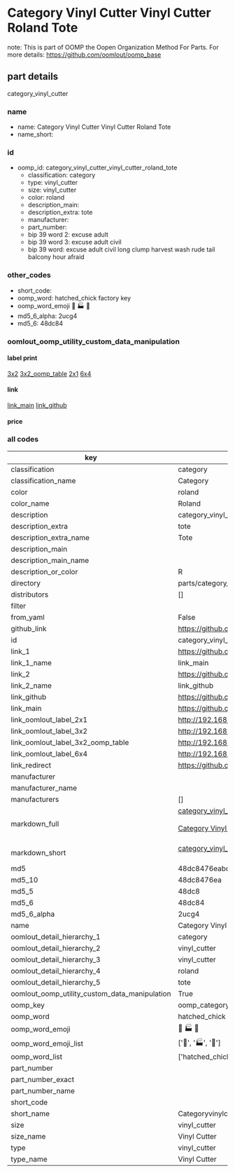 # Category Vinyl Cutter Vinyl Cutter Roland Tote  

note: This is part of OOMP the Oopen Organization Method For Parts. For more details: https://github.com/oomlout/oomp_base

##  part details
  



category_vinyl_cutter



### name
* name: Category Vinyl Cutter Vinyl Cutter Roland Tote
* name_short: 
### id
* oomp_id: category_vinyl_cutter_vinyl_cutter_roland_tote
  * classification: category
  * type: vinyl_cutter
  * size: vinyl_cutter
  * color: roland
  * description_main: 
  * description_extra: tote
  * manufacturer: 
  * part_number: 
  * bip 39 word 2: excuse adult
  * bip 39 word 3: excuse adult civil
  * bip 39 word: excuse adult civil long clump harvest wash rude tail balcony hour afraid

### other_codes
* short_code: 
* oomp_word: hatched_chick factory key
* oomp_word_emoji :hatched_chick: :factory: :key:
* md5_6_alpha: 2ucg4
* md5_6: 48dc84






### oomlout_oomp_utility_custom_data_manipulation
#### label print
[3x2](http://192.168.1.245:1112/?label=oomp%202ucg4)
[3x2_oomp_table](http://192.168.1.108:1112/?label=oomp%202ucg4)
[2x1](http://192.168.1.242:1112/?label=oomp%202ucg4)
[6x4](http://192.168.1.55:1112/?label=oomp%202ucg4)    

#### link

[link_main](https://github.com/oomlout/oomlout_oomp_version_1_messy/tree/main/parts/category_vinyl_cutter_vinyl_cutter_roland_tote) [link_github](https://github.com/oomlout/oomlout_oomp_version_1_messy/tree/main/parts/category_vinyl_cutter_vinyl_cutter_roland_tote)                             

#### price







### all codes 
| key | value |  
| --- | --- |  
| classification | category |  
| classification_name | Category |  
| color | roland |  
| color_name | Roland |  
| description | category_vinyl_cutter |  
| description_extra | tote |  
| description_extra_name | Tote |  
| description_main |  |  
| description_main_name |  |  
| description_or_color | R  |  
| directory | parts/category_vinyl_cutter_vinyl_cutter_roland_tote |  
| distributors | [] |  
| filter |  |  
| from_yaml | False |  
| github_link | https://github.com/oomlout/oomlout_oomp_part_src/tree/main/parts/category_vinyl_cutter_vinyl_cutter_roland_tote |  
| id | category_vinyl_cutter_vinyl_cutter_roland_tote |  
| link_1 | https://github.com/oomlout/oomlout_oomp_version_1_messy/tree/main/parts/category_vinyl_cutter_vinyl_cutter_roland_tote |  
| link_1_name | link_main |  
| link_2 | https://github.com/oomlout/oomlout_oomp_version_1_messy/tree/main/parts/category_vinyl_cutter_vinyl_cutter_roland_tote |  
| link_2_name | link_github |  
| link_github | https://github.com/oomlout/oomlout_oomp_version_1_messy/tree/main/parts/category_vinyl_cutter_vinyl_cutter_roland_tote |  
| link_main | https://github.com/oomlout/oomlout_oomp_version_1_messy/tree/main/parts/category_vinyl_cutter_vinyl_cutter_roland_tote |  
| link_oomlout_label_2x1 | http://192.168.1.242:1112/?label=oomp%202ucg4 |  
| link_oomlout_label_3x2 | http://192.168.1.245:1112/?label=oomp%202ucg4 |  
| link_oomlout_label_3x2_oomp_table | http://192.168.1.108:1112/?label=oomp%202ucg4 |  
| link_oomlout_label_6x4 | http://192.168.1.55:1112/?label=oomp%202ucg4 |  
| link_redirect | https://github.com/oomlout/oomlout_oomp_version_1_messy/tree/main/parts/category_vinyl_cutter_vinyl_cutter_roland_tote |  
| manufacturer |  |  
| manufacturer_name |  |  
| manufacturers | [] |  
| markdown_full | [category_vinyl_cutter_vinyl_cutter_roland_tote](none)<br>[](none)<br>[Category Vinyl Cutter Vinyl Cutter Roland Tote](none)<br><br> |  
| markdown_short | [category_vinyl_cutter_vinyl_cutter_roland_tote](none)<br><br> |  
| md5 | 48dc8476eabcfeeda596283c5300f278 |  
| md5_10 | 48dc8476ea |  
| md5_5 | 48dc8 |  
| md5_6 | 48dc84 |  
| md5_6_alpha | 2ucg4 |  
| name | Category Vinyl Cutter Vinyl Cutter Roland Tote |  
| oomlout_detail_hierarchy_1 | category |  
| oomlout_detail_hierarchy_2 | vinyl_cutter |  
| oomlout_detail_hierarchy_3 | vinyl_cutter |  
| oomlout_detail_hierarchy_4 | roland |  
| oomlout_detail_hierarchy_5 | tote |  
| oomlout_oomp_utility_custom_data_manipulation | True |  
| oomp_key | oomp_category_vinyl_cutter_vinyl_cutter_roland_tote |  
| oomp_word | hatched_chick factory key |  
| oomp_word_emoji | :hatched_chick: :factory: :key: |  
| oomp_word_emoji_list | [':hatched_chick:', ':factory:', ':key:'] |  
| oomp_word_list | ['hatched_chick', 'factory', 'key'] |  
| part_number |  |  
| part_number_exact |  |  
| part_number_name |  |  
| short_code |  |  
| short_name | Categoryvinylcutter |  
| size | vinyl_cutter |  
| size_name | Vinyl Cutter |  
| type | vinyl_cutter |  
| type_name | Vinyl Cutter |  
